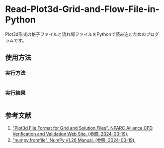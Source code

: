 # Read-Plot3d-Grid-and-Flow-File-in-Python
Plot3d形式の格子ファイルと流れ場ファイルをPythonで読み込むためのプログラムです。

## 使用方法
### 実行方法
```Python

```
### 実行結果
```Console

```

## 参考文献
1. ["Plot3d File Format for Grid and Solution Files". NPARC Alliance CFD Verification and Validation Web Site. (参照: 2024-03-19).](https://www.grc.nasa.gov/www/wind/valid/plot3d.html)
2. ["numpy.fromfile". NumPy v1.26 Manual. (参照: 2024-03-19).](https://numpy.org/doc/stable/reference/generated/numpy.fromfile.html)
